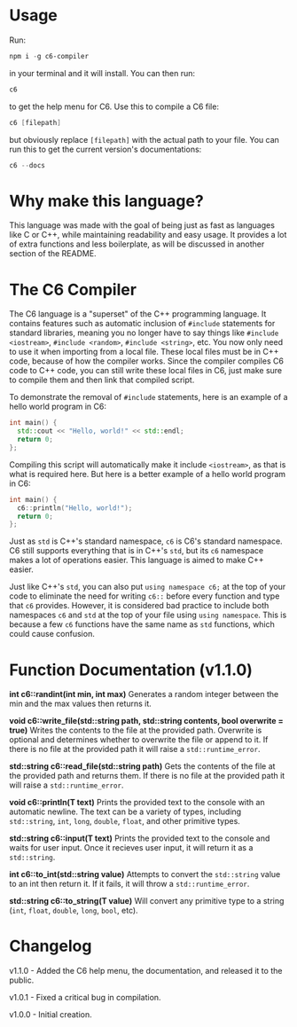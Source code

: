 # Usage

Run:
```powershell
npm i -g c6-compiler
```
in your terminal and it will install.
You can then run:
```powershell
c6
```
to get the help menu for C6. Use this to compile a C6 file:
```powershell
c6 [filepath]
```
but obviously replace `[filepath]` with the actual path to your file. You can run this to get the current version's documentations:
```powershell
c6 --docs
```

# Why make this language?
This language was made with the goal of being just as fast as languages like C or C++, while maintaining readability
and easy usage. It provides a lot of extra functions and less boilerplate, as will be discussed in another section of the README.

# The C6 Compiler
The C6 language is a "superset" of the C++ programming language. It contains features such as automatic inclusion of
`#include` statements for standard libraries, meaning you no longer have to say things like `#include <iostream>`,
`#include <random>`, `#include <string>`, etc. You now only need to use it when importing from a local file. These
local files must be in C++ code, because of how the compiler works. Since the compiler compiles C6 code to C++ code,
you can still write these local files in C6, just make sure to compile them and then link that compiled script.

To demonstrate the removal of `#include` statements, here is an example of a hello world program in C6:
```cpp
int main() {
  std::cout << "Hello, world!" << std::endl;
  return 0;
};
```
Compiling this script will automatically make it include `<iostream>`, as that is what is required here.
But here is a better example of a hello world program in C6:

```cpp
int main() {
  c6::println("Hello, world!");
  return 0;
};
```
Just as `std` is C++'s standard namespace, `c6` is C6's standard namespace. C6 still supports everything that is
in C++'s `std`, but its `c6` namespace makes a lot of operations easier. This language is aimed to make C++ easier.

Just like C++'s `std`, you can also put `using namespace c6;` at the top of your code to eliminate the need for writing
`c6::` before every function and type that `c6` provides. However, it is considered bad practice to include both namespaces
`c6` and `std` at the top of your file using `using namespace`. This is because a few `c6` functions have the same name as
`std` functions, which could cause confusion.

# Function Documentation (v1.1.0)

**int c6::randint(int min, int max)**
Generates a random integer between the min and the max values then returns it.

**void c6::write_file(std::string path, std::string contents, bool overwrite = true)**
Writes the contents to the file at the provided path. Overwrite is optional and determines whether to overwrite
the file or append to it. If there is no file at the provided path it will raise a `std::runtime_error`.

**std::string c6::read_file(std::string path)**
Gets the contents of the file at the provided path and returns them. If there is no file at the provided
path it will raise a `std::runtime_error`.

**void c6::println(T text)**
Prints the provided text to the console with an automatic newline. The text can be a variety of types, including
`std::string`, `int`, `long`, `double`, `float`, and other primitive types.

**std::string c6::input(T text)**
Prints the provided text to the console and waits for user input. Once it recieves user input, it will return it as a `std::string`.

**int c6::to_int(std::string value)**
Attempts to convert the `std::string` value to an int then return it. If it fails, it will throw a `std::runtime_error`.

**std::string c6::to_string(T value)**
Will convert any primitive type to a string (`int`, `float`, `double`, `long`, `bool`, etc).

# Changelog

v1.1.0 - Added the C6 help menu, the documentation, and released it to the public.

v1.0.1 - Fixed a critical bug in compilation.

v1.0.0 - Initial creation.
